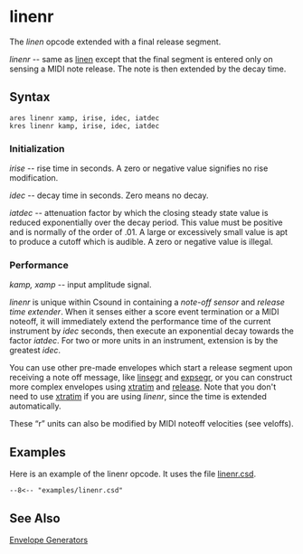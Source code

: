 <!--
id:linenr
category:Signal Generators:Envelope Generators
-->
# linenr
The _linen_ opcode extended with a final release segment.

_linenr_ -- same as [linen](../../opcodes/linen) except that the final segment is entered only on sensing a MIDI note release. The note is then extended by the decay time.

## Syntax
``` csound-orc
ares linenr xamp, irise, idec, iatdec
kres linenr kamp, irise, idec, iatdec
```

### Initialization

_irise_ -- rise time in seconds. A zero or negative value signifies no rise modification.

_idec_ -- decay time in seconds. Zero means no decay.

_iatdec_ -- attenuation factor by which the closing steady state value is reduced exponentially over the decay period. This value must be positive and is normally of the order of .01. A large or excessively small value is apt to produce a cutoff which is audible. A zero or negative value is illegal.

### Performance

_kamp, xamp_ -- input amplitude signal.

_linenr_ is unique within Csound in containing a _note-off sensor_ and _release time extender_. When it senses either a score event termination or a MIDI noteoff, it will immediately extend the performance time of the current instrument by _idec_ seconds, then execute an exponential decay towards the factor _iatdec_. For two or more units in an instrument, extension is by the greatest _idec_.

You can use other pre-made envelopes which start a release segment upon receiving a note off message, like [linsegr](../../opcodes/linsegr) and [expsegr](../../opcodes/expsegr), or you can construct more complex envelopes using [xtratim](../../opcodes/xtratim) and [release](../../opcodes/release). Note that you don't need to use [xtratim](../../opcodes/xtratim) if you are using _linenr_, since the time is extended automatically.

These &#8220;r&#8221; units can also be modified by MIDI noteoff velocities (see veloffs).

## Examples

Here is an example of the linenr opcode. It uses the file [linenr.csd](../../examples/linenr.csd).

``` csound-csd title="Example of the linenr opcode." linenums="1"
--8<-- "examples/linenr.csd"
```

## See Also

[Envelope Generators](../../siggen/envelope)

